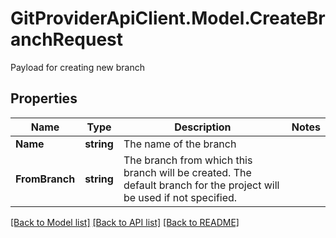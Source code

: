 # GitProviderApiClient.Model.CreateBranchRequest
Payload for creating new branch

## Properties

Name | Type | Description | Notes
------------ | ------------- | ------------- | -------------
**Name** | **string** | The name of the branch | 
**FromBranch** | **string** | The branch from which this branch will be created. The default branch for the project will be used if not specified. | 

[[Back to Model list]](../README.md#documentation-for-models) [[Back to API list]](../README.md#documentation-for-api-endpoints) [[Back to README]](../README.md)

